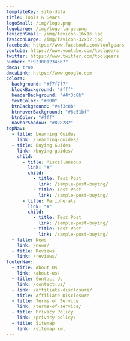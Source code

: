 ```yaml
---
templateKey: site-data
title: Tools & Gears
logoSmall: /img/logo.png
logoLarge: /img/logo-large.png
faviconSmall: /img/favicon-16x16.jpg
faviconLarge: /img/favicon-32x32.jpg
facebook: https://www.facebook.com/toolgears
youtube: https://www.youtube.com/toolgears
twitter: https://www.twitter.com/toolgears
number: "+923001234567"
dmca: true
dmcaLink: https://www.google.com
colors:
  background: "#f7f7f7"
  blockBackground: "#fff"
  headerBackground: "#4f3c8b"
  textColor: "#000"
  btnBackground: "#4f3c8b"
  btnHoverBackground: "#6c51bf"
  btnColor: "#fff"
  navbarShadow: "#828282"
topNav:
  - title: Learning Guides
    link: /learning-guides/
  - title: Buying Guides
    link: /buying-guides/
    child:
      - title: Miscellaneous
        link: "#"
        child:
          - title: Test Post
            link: /sample-post-buying/
          - title: Test Post
            link: /sample-post-buying/
      - title: Peripherals
        link: "#"
        child:
          - title: Test Post
            link: /sample-post-buying/
          - title: Test Post
            link: /sample-post-buying/
  - title: News
    link: /news/
  - title: Reviews
    link: /reviews/
footerNav:
  - title: About Us
    link: /about-us/
  - title: Contact Us
    link: /contact-us/
  - link: /affiliate-disclosure/
    title: Affiliate Disclosure
  - title: Terms of Service
    link: /terms-of-service/
  - title: Privacy Policy
    link: /privacy-policy/
  - title: Sitemap
    link: /sitemap.xml
---
```

